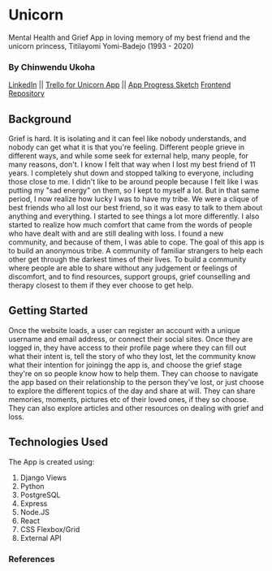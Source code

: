# Unicorn

Mental Health and Grief App in loving memory of my best friend and the unicorn princess, Titilayomi Yomi-Badejo (1993 - 2020)

### By Chinwendu Ukoha

[LinkedIn](https://www.linkein.com/in/chinwenduukoha) ||
[Trello for Unicorn App](https://trello.com/b/YC2BTMyZ/unicorn) ||
[App Progress Sketch](https://lucid.app/lucidchart/4cc1025f-d7c4-482a-812c-4ffb9327f513/edit?beaconFlowId=A42B5C7727D38826&invitationId=inv_861e611d-3059-4a37-bf3f-b9884c12ed8b&page=0_0#)
[Frontend Repository](https://github.com/cchinw/unicorn-frontend)

## Background

Grief is hard. It is isolating and it can feel like nobody understands, and nobody can get what it is that you're feeling. Different people grieve in different ways, and while some seek for external help, many people, for many reasons, don't.
I know I felt that way when I lost my best friend of 11 years. I completely shut down and stopped talking to everyone, including those close to me. I didn't like to be around people because I felt like I was putting my "sad energy" on them, so I kept to myself a lot.
But in that same period, I now realize how lucky I was to have my tribe. We were a clique of best friends who all lost our best friend, so it was easy to talk to them about anything and everything. I started to see things a lot more differently. I also started to realize how much comfort that came from the words of people who have dealt with and are still dealing with loss. I found a new community, and because of them, I was able to cope.
The goal of this app is to build an anonymous tribe. A community of familiar strangers to help each other get through the darkest times of their lives. To build a community where people are able to share without any judgement or feelings of discomfort, and to find resources, support groups, grief counselling and therapy closest to them if they ever choose to get help.

## Getting Started

Once the website loads, a user can register an account with a unique username and email address, or connect their social sites.
Once they are logged in, they have access to their profile page where they can fill out what their intent is, tell the story of who they lost, let the community know what their intention for joiningg the app is, and choose the grief stage they're on so people know how to help them.
They can choose to navigate the app based on their relationship to the person they've lost, or just choose to explore the different topics of the day and share at will. They can share memories, moments, pictures etc of their loved ones, if they so choose. They can also explore articles and other resources on dealing with grief and loss.

## Technologies Used

The App is created using:

1. Django Views
2. Python
3. PostgreSQL
4. Express
5. Node.JS
6. React
7. CSS Flexbox/Grid
8. External API

### References
